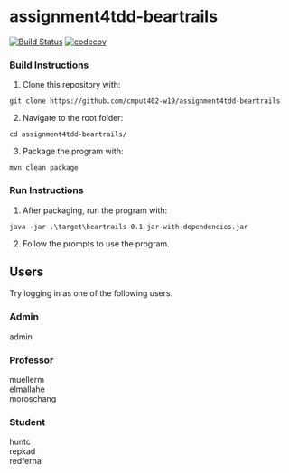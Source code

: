 ﻿# assignment4tdd-beartrails
[![Build Status](https://travis-ci.com/cmput402-w19/assignment4tdd-beartrails.svg?token=sosp8dqfZ6rrLyx4bYxx&branch=master)](https://travis-ci.com/cmput402-w19/assignment4tdd-beartrails)
[![codecov](https://codecov.io/gh/cmput402-w19/assignment4tdd-beartrails/branch/master/graph/badge.svg?token=2dBB5UPyc2)](https://codecov.io/gh/cmput402-w19/assignment4tdd-beartrails)

### Build Instructions
1. Clone this repository with:
```
git clone https://github.com/cmput402-w19/assignment4tdd-beartrails
```

2. Navigate to the root folder:
```
cd assignment4tdd-beartrails/
```

3. Package the program with:
```
mvn clean package
```

### Run Instructions
1. After packaging, run the program with:
```
java -jar .\target\beartrails-0.1-jar-with-dependencies.jar
```

2. Follow the prompts to use the program.


## Users  
Try logging in as one of the following users.  

### Admin  
admin  

### Professor  
muellerm  
elmallahe  
moroschang

### Student  
huntc  
repkad  
redferna
